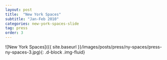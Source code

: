 ```yaml
---
layout: post
title:  "New York Spaces"
subtitle: "Jan-Feb 2010"
categories: new-york-spaces-slide
tag: press
order: 3
---
```


![New York Spaces]({{ site.baseurl }}/images/posts/press/ny-spaces/press-ny-spaces-3.jpg){: .d-block .img-fluid}
